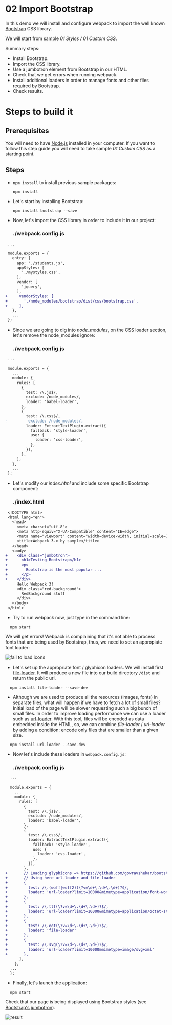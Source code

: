# 02 Import Bootstrap

In this demo we will install and configure webpack to import the well known
[Bootstrap](https://getbootstrap.com/) CSS library.

We will start from sample _01 Styles / 01 Custom CSS_.

Summary steps:
 - Install Bootstrap.
 - Import the CSS library.
 - Use a jumbotron element from Bootstrap in our HTML.
 - Check that we get errors when running webpack.
 - Install additional loaders in order to manage fonts and other
 files required by Bootstrap.
 - Check results.

# Steps to build it

## Prerequisites

You will need to have [Node.js](https://nodejs.org/en/) installed in your computer. If you want to follow this step guide you will need to take sample _01 Custom CSS_ as a starting point.

## Steps

- `npm install` to install previous sample packages:

  ```
  npm install
  ```

- Let's start by installing Bootstrap:

  ```
  npm install bootstrap --save
  ```

- Now, let's import the CSS library in order to include it in our project:

  ### ./webpack.config.js
 ```diff
  ...

  module.exports = {
    entry: {
      app: './students.js',
      appStyles: [
        './mystyles.css',
      ],
      vendor: [
        'jquery',
      ],
+     vendorStyles: [
+       './node_modules/bootstrap/dist/css/bootstrap.css',
+     ],
    },
    ...
  };

 ```

- Since we are going to dig into *node_modules*, on the CSS loader section, let's remove the node_modules ignore:

  ### ./webpack.config.js
 ```diff
  ...

  module.exports = {
    ...
    module: {
      rules: [
        {
          test: /\.js$/,
          exclude: /node_modules/,
          loader: 'babel-loader',
        },
        {
          test: /\.css$/,
-         exclude: /node_modules/,
          loader: ExtractTextPlugin.extract({
            fallback: 'style-loader',
            use: {
              loader: 'css-loader',
            },
          }),
        },
      ],
    },
    ...
  };

 ```

- Let's modify our *index.html* and include some specific Bootstrap component:

  ### ./index.html
 ```diff
  <!DOCTYPE html>
  <html lang="en">
    <head>
      <meta charset="utf-8">
      <meta http-equiv="X-UA-Compatible" content="IE=edge">
      <meta name="viewport" content="width=device-width, initial-scale=1">
      <title>Webpack 3.x by sample</title>
    </head>
    <body>
 +    <div class="jumbotron">
 +      <h1>Testing Bootstrap</h1>
 +      <p>
 +        Bootstrap is the most popular ...
 +      </p>
 +    </div>
      Hello Webpack 3!
      <div class="red-background">
        RedBackground stuff
      </div>
    </body>
  </html>

```

- Try to run webpack now, just type in the command line:
```
  npm start
```
  We will get errors! Webpack is complaining that it's not able to process fonts that are being used by Bootstrap, thus, we need to set an appropiate font loader:

  ![fail to load icons](../../99%20Readme%20Resources/01%20Styles/02%20Import%20Bootstrap/fail%20to%20load%20icons.png)

- Let's set up the appropriate font / glyphicon loaders. We will install first [file-loader](https://github.com/webpack/file-loader). It will produce a new file into our build directory `/dist` and return the public url.

```
  npm install file-loader --save-dev
```

- Although we are used to produce all the resources (images, fonts) in separate files, what will happen if we have to fetch a lot of small files? Initial load of the page will be slower requesting such a big bunch of small files. In order to improve loading performance we can use a loader such as [url-loader](https://github.com/webpack/url-loader). With this tool, files will be encoded as data embedded inside the HTML, so, we can combine *file-loader* / *url-loader* by adding a condition: encode only files that are smaller than a given size.

```
  npm install url-loader --save-dev
```

- Now let's include these loaders in `webpack.config.js`:

  ### ./webpack.config.js
```diff
  ...

  module.exports = {
    ...
    module: {
      rules: [
        {
          test: /\.js$/,
          exclude: /node_modules/,
          loader: 'babel-loader',
        },
        {
          test: /\.css$/,
          loader: ExtractTextPlugin.extract({
            fallback: 'style-loader',
            use: {
              loader: 'css-loader',
            },
          }),
        },
+       // Loading glyphicons => https://github.com/gowravshekar/bootstrap-webpack
+       // Using here url-loader and file-loader
+       {
+         test: /\.(woff|woff2)(\?v=\d+\.\d+\.\d+)?$/,
+         loader: 'url-loader?limit=10000&mimetype=application/font-woff'
+       },
+       {
+         test: /\.ttf(\?v=\d+\.\d+\.\d+)?$/,
+         loader: 'url-loader?limit=10000&mimetype=application/octet-stream'
+       },
+       {
+         test: /\.eot(\?v=\d+\.\d+\.\d+)?$/,
+         loader: 'file-loader'
+       },
+       {
+         test: /\.svg(\?v=\d+\.\d+\.\d+)?$/,
+         loader: 'url-loader?limit=10000&mimetype=image/svg+xml'
+       },
      ],
    },
  ...
  };

```

- Finally, let's launch the application:
```
  npm start
```
  Check that our page is being displayed using Bootstrap styles (see [Bootstrap's jumbotron](https://getbootstrap.com/components/#jumbotron)).

  ![result](../../99%20Readme%20Resources/01%20Styles/02%20Import%20Bootstrap/result.png)
